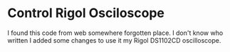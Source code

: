 # Control Rigol Osciloscope

I found this code from web somewhere forgotten place. I don't know who written I added some changes to use it my Rigol DS1102CD oscilloscope.
